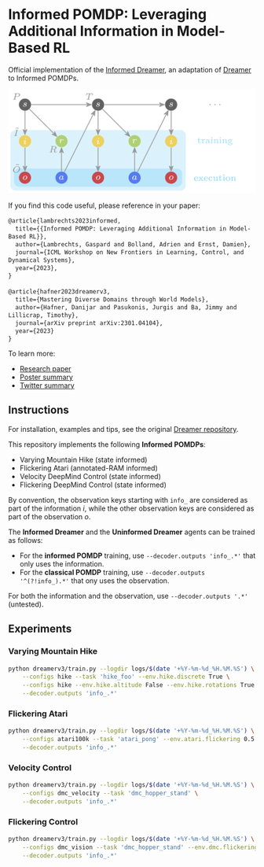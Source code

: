 # Informed POMDP: Leveraging Additional Information in Model-Based RL

Official implementation of the [Informed Dreamer][informed], an adaptation of [Dreamer][mastering] to Informed POMDPs.

![Informed POMDP](informed-pomdp.png)

If you find this code useful, please reference in your paper:
```
@article{lambrechts2023informed,
  title={{Informed POMDP: Leveraging Additional Information in Model-Based RL}},
  author={Lambrechts, Gaspard and Bolland, Adrien and Ernst, Damien},
  journal={ICML Workshop on New Frontiers in Learning, Control, and Dynamical Systems},
  year={2023},
}

@article{hafner2023dreamerv3,
  title={Mastering Diverse Domains through World Models},
  author={Hafner, Danijar and Pasukonis, Jurgis and Ba, Jimmy and Lillicrap, Timothy},
  journal={arXiv preprint arXiv:2301.04104},
  year={2023}
}
```

To learn more:

- [Research paper][informed]
- [Poster summary][poster]
- [Twitter summary][tweet]

## Instructions

For installation, examples and tips, see the original [Dreamer repository][dreamer].

This repository implements the following **Informed POMDPs**:

- Varying Mountain Hike (state informed)
- Flickering Atari (annotated-RAM informed)
- Velocity DeepMind Control (state informed)
- Flickering DeepMind Control (state informed)

By convention, the observation keys starting with `info_` are considered as part of the information $i$, while the other observation keys are considered as part of the observation $o$.

The **Informed Dreamer** and the **Uninformed Dreamer** agents can be trained as follows:

- For the **informed POMDP** training, use `--decoder.outputs 'info_.*'` that only uses the information.
- For the **classical POMDP** training, use `--decoder.outputs '^(?!info_).*'` that ony uses the observation.

For both the information and the observation, use `--decoder.outputs '.*'` (untested).

## Experiments

### Varying Mountain Hike

```bash
python dreamerv3/train.py --logdir logs/$(date '+%Y-%m-%d_%H.%M.%S') \
    --configs hike --task 'hike_foo' --env.hike.discrete True \
    --configs hike --env.hike.altitude False --env.hike.rotations True \
    --decoder.outputs 'info_.*'
```

### Flickering Atari

```bash
python dreamerv3/train.py --logdir logs/$(date '+%Y-%m-%d_%H.%M.%S') \
    --configs atari100k --task 'atari_pong' --env.atari.flickering 0.5 \
    --decoder.outputs 'info_.*'
```

### Velocity Control

```bash
python dreamerv3/train.py --logdir logs/$(date '+%Y-%m-%d_%H.%M.%S') \
    --configs dmc_velocity --task 'dmc_hopper_stand' \
    --decoder.outputs 'info_.*'
```

### Flickering Control

```bash
python dreamerv3/train.py --logdir logs/$(date '+%Y-%m-%d_%H.%M.%S') \
    --configs dmc_vision --task 'dmc_hopper_stand' --env.dmc.flickering 0.5 \
    --decoder.outputs 'info_.*'
```

[mastering]: https://arxiv.org/abs/2301.04104
[informed]: https://arxiv.org/abs/2306.11488
[dreamer]: https://github.com/danijar/dreamerv3
[poster]: https://people.montefiore.uliege.be/lambrechts/pdf/informed-pomdp-poster.pdf
[tweet]: https://twitter.com/GsprdLambrechts/status/1671465542685798400?s=20
